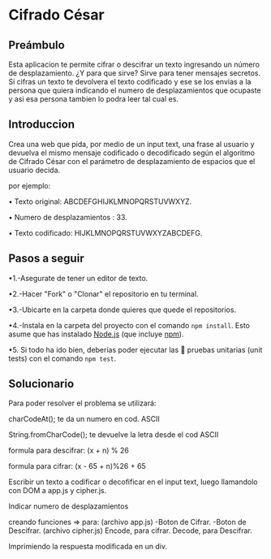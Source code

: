 # Cifrado César

## Preámbulo

Esta aplicacion te permite cifrar o descifrar un texto ingresando un número de desplazamiento.
¿Y para que sirve?
Sirve para tener mensajes secretos. Si cifras un texto te devolvera el texto codificado y ese se los envias a la persona que quiera indicando el numero de desplazamientos que ocupaste y asi esa persona tambien lo podra leer tal cual es.

## Introduccion

Crea una web que pida, por medio de un input text, una frase al usuario y devuelva el mismo mensaje codificado o decodificado según el algoritmo de Cifrado César con el parámetro de desplazamiento de espacios que el usuario decida.

por ejemplo:

• Texto original: ABCDEFGHIJKLMNOPQRSTUVWXYZ.

• Numero de desplazamientos : 33. 

• Texto codificado: HIJKLMNOPQRSTUVWXYZABCDEFG.

## Pasos a seguir

•1.-Asegurate de tener un editor de texto.

•2.-Hacer "Fork" o "Clonar" el repositorio en tu terminal.

•3.-Ubicarte en la carpeta donde quieres que quede el repositorios.

•4.-Instala en la carpeta del proyecto con el comando `npm
   install`. Esto asume que has instalado [Node.js](https://nodejs.org/) (que
   incluye [npm](https://docs.npmjs.com/)).

•5. Si todo ha ido bien, deberías poder ejecutar las :traffic_light:
   pruebas unitarias (unit tests) con el comando `npm test`.


## Solucionario

Para poder resolver el problema se utilizará:

charCodeAt(); te da un numero en cod. ASCII

String.fromCharCode(); te devuelve la letra desde el cod ASCII

formula para descifrar: (x + n) % 26

formula para cifrar: (x - 65 + n)%26 + 65


Escribir un texto a codificar o decofificar en el input text, luego llamandolo con DOM a app.js y cipher.js.

Indicar numero de desplazamientos

creando funciones => para:
(archivo app.js)
-Boton de Cifrar.
-Boton de Descifrar.
(archivo cipher.js)
Encode, para cifrar.
Decode, para Descifrar.

Imprimiendo la respuesta modificada en un div.




